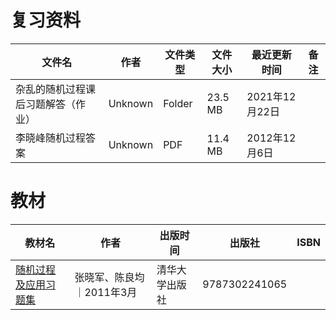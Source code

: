 # 复习资料

文件名|作者|文件类型|文件大小|最近更新时间|备注
---|---|---|---|---|---
杂乱的随机过程课后习题解答（作业）|Unknown|Folder|23.5 MB|2021年12月22日
李晓峰随机过程答案|Unknown|PDF|11.4 MB|2012年12月6日

# 教材

教材名|作者|出版时间|出版社|ISBN
---|---|---|---|---
[随机过程及应用习题集](https://book.douban.com/subject/6065468/)|张晓军、陈良均｜2011年3月|清华大学出版社|9787302241065